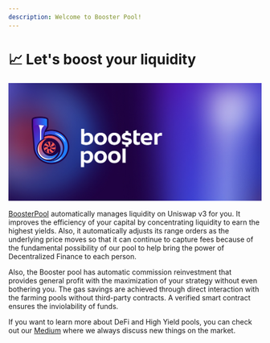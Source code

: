 ```yaml
---
description: Welcome to Booster Pool!
---
```


# 📈 Let's boost your liquidity

![BoosterPool](<.gitbook/assets/Frame 48.jpg>)

[BoosterPool](https://boosterpool.xyz/) automatically manages liquidity on Uniswap v3 for you. It improves the efficiency of your capital by concentrating liquidity to earn the highest yields. Also, it automatically adjusts its range orders as the underlying price moves so that it can continue to capture fees because of the fundamental possibility of our pool to help bring the power of Decentralized Finance to each person.

Also, the Booster pool has automatic commission reinvestment that provides general profit with the maximization of your strategy without even bothering you. The gas savings are achieved through direct interaction with the farming pools without third-party contracts. A verified smart contract ensures the inviolability of funds.

If you want to learn more about DeFi and High Yield pools, you can check out our [Medium](https://medium.com/@boosterpool) where we always discuss new things on the market.
